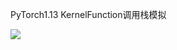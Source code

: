 PyTorch1.13 KernelFunction调用栈模拟   
 
![][image1]

[//]: # (reference)  
[image1]:./explanation/KernelFunction.png